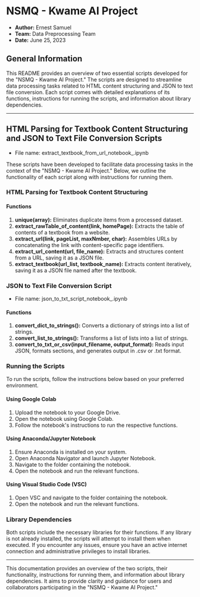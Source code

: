 # NSMQ - Kwame AI Project

- **Author:** Ernest Samuel
- **Team:** Data Preprocessing Team
- **Date:** June 25, 2023


## General Information

This README provides an overview of two essential scripts developed for the "NSMQ - Kwame AI Project." The scripts are designed to streamline data processing tasks related to HTML content structuring and JSON to text file conversion. Each script comes with detailed explanations of its functions, instructions for running the scripts, and information about library dependencies.

---

## HTML Parsing for Textbook Content Structuring and JSON to Text File Conversion Scripts
- File name: extract_textbook_from_url_notebook_.ipynb

These scripts have been developed to facilitate data processing tasks in the context of the "NSMQ - Kwame AI Project." Below, we outline the functionality of each script along with instructions for running them.

### HTML Parsing for Textbook Content Structuring

#### Functions
1. **unique(array):** Eliminates duplicate items from a processed dataset.
2. **extract_rawTable_of_content(link, homePage):** Extracts the table of contents of a textbook from a website.
3. **extract_url(link, pageList, maxNmber, char):** Assembles URLs by concatenating the link with content-specific page identifiers.
4. **extract_url_content(url, file_name):** Extracts and structures content from a URL, saving it as a JSON file.
5. **extract_textbook(url_list, textbook_name):** Extracts content iteratively, saving it as a JSON file named after the textbook.


### JSON to Text File Conversion Script
- File name: json_to_txt_script_notebook_.ipynb

#### Functions
1. **convert_dict_to_strings():** Converts a dictionary of strings into a list of strings.
2. **convert_list_to_strings():** Transforms a list of lists into a list of strings.
3. **convert_to_txt_or_csv(input_filename, output_format):** Reads input JSON, formats sections, and generates output in .csv or .txt format.


### Running the Scripts

To run the scripts, follow the instructions below based on your preferred environment.

#### Using Google Colab
1. Upload the notebook to your Google Drive.
2. Open the notebook using Google Colab.
3. Follow the notebook's instructions to run the respective functions.

#### Using Anaconda/Jupyter Notebook
1. Ensure Anaconda is installed on your system.
2. Open Anaconda Navigator and launch Jupyter Notebook.
3. Navigate to the folder containing the notebook.
4. Open the notebook and run the relevant functions.

#### Using Visual Studio Code (VSC)
1. Open VSC and navigate to the folder containing the notebook.
2. Open the notebook and run the relevant functions.

### Library Dependencies

Both scripts include the necessary libraries for their functions. If any library is not already installed, the scripts will attempt to install them when executed. If you encounter any issues, ensure you have an active internet connection and administrative privileges to install libraries.

---

This documentation provides an overview of the two scripts, their functionality, instructions for running them, and information about library dependencies. It aims to provide clarity and guidance for users and collaborators participating in the "NSMQ - Kwame AI Project."
